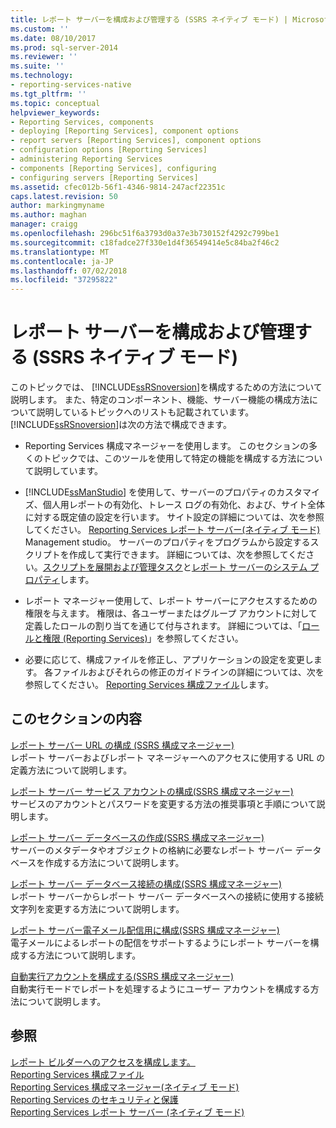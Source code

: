 ```yaml
---
title: レポート サーバーを構成および管理する (SSRS ネイティブ モード) | Microsoft Docs
ms.custom: ''
ms.date: 08/10/2017
ms.prod: sql-server-2014
ms.reviewer: ''
ms.suite: ''
ms.technology:
- reporting-services-native
ms.tgt_pltfrm: ''
ms.topic: conceptual
helpviewer_keywords:
- Reporting Services, components
- deploying [Reporting Services], component options
- report servers [Reporting Services], component options
- configuration options [Reporting Services]
- administering Reporting Services
- components [Reporting Services], configuring
- configuring servers [Reporting Services]
ms.assetid: cfec012b-56f1-4346-9814-247acf22351c
caps.latest.revision: 50
author: markingmyname
ms.author: maghan
manager: craigg
ms.openlocfilehash: 296bc51f6a3793d0a37e3b730152f4292c799be1
ms.sourcegitcommit: c18fadce27f330e1d4f36549414e5c84ba2f46c2
ms.translationtype: MT
ms.contentlocale: ja-JP
ms.lasthandoff: 07/02/2018
ms.locfileid: "37295822"
---
```

# <a name="configure-and-administer-a-report-server-ssrs-native-mode"></a>レポート サーバーを構成および管理する (SSRS ネイティブ モード)
  このトピックでは、 [!INCLUDE[ssRSnoversion](../../includes/ssrsnoversion-md.md)]を構成するための方法について説明します。 また、特定のコンポーネント、機能、サーバー機能の構成方法について説明しているトピックへのリストも記載されています。 [!INCLUDE[ssRSnoversion](../../includes/ssrsnoversion-md.md)]は次の方法で構成できます。  
  
-   Reporting Services 構成マネージャーを使用します。 このセクションの多くのトピックでは、このツールを使用して特定の機能を構成する方法について説明しています。  
  
-   [!INCLUDE[ssManStudio](../../includes/ssmanstudio-md.md)] を使用して、サーバーのプロパティのカスタマイズ、個人用レポートの有効化、トレース ログの有効化、および、サイト全体に対する既定値の設定を行います。 サイト設定の詳細については、次を参照してください。 [Reporting Services レポート サーバー&#40;ネイティブ モード&#41;](reporting-services-report-server-native-mode.md) Management studio。 サーバーのプロパティをプログラムから設定するスクリプトを作成して実行できます。 詳細については、次を参照してください。[スクリプトを展開および管理タスク](../tools/script-deployment-and-administrative-tasks.md)と[レポート サーバーのシステム プロパティ](../report-server-web-service/net-framework/reporting-services-properties-report-server-system-properties.md)します。  
  
-   レポート マネージャー使用して、レポート サーバーにアクセスするための権限を与えます。 権限は、各ユーザーまたはグループ アカウントに対して定義したロールの割り当てを通じて付与されます。 詳細については、「[ロールと権限 (Reporting Services)](../security/roles-and-permissions-reporting-services.md)」を参照してください。  
  
-   必要に応じて、構成ファイルを修正し、アプリケーションの設定を変更します。 各ファイルおよびそれらの修正のガイドラインの詳細については、次を参照してください。 [Reporting Services 構成ファイル](reporting-services-configuration-files.md)します。  
  
## <a name="in-this-section"></a>このセクションの内容  
 [レポート サーバー URL の構成 &#40;SSRS 構成マネージャー&#41;](../install-windows/configure-report-server-urls-ssrs-configuration-manager.md)  
 レポート サーバーおよびレポート マネージャーへのアクセスに使用する URL の定義方法について説明します。  
  
 [レポート サーバー サービス アカウントの構成&#40;SSRS 構成マネージャー&#41;](../install-windows/configure-the-report-server-service-account-ssrs-configuration-manager.md)  
 サービスのアカウントとパスワードを変更する方法の推奨事項と手順について説明します。  
  
 [レポート サーバー データベースの作成&#40;SSRS 構成マネージャー&#41;](../../sql-server/install/create-a-report-server-database-ssrs-configuration-manager.md)  
 サーバーのメタデータやオブジェクトの格納に必要なレポート サーバー データベースを作成する方法について説明します。  
  
 [レポート サーバー データベース接続の構成&#40;SSRS 構成マネージャー&#41;](../../sql-server/install/configure-a-report-server-database-connection-ssrs-configuration-manager.md)  
 レポート サーバーからレポート サーバー データベースへの接続に使用する接続文字列を変更する方法について説明します。  
  
 [レポート サーバー電子メール配信用に構成&#40;SSRS 構成マネージャー&#41;](../../sql-server/install/configure-a-report-server-for-e-mail-delivery-ssrs-configuration-manager.md)  
 電子メールによるレポートの配信をサポートするようにレポート サーバーを構成する方法について説明します。  
  
 [自動実行アカウントを構成する&#40;SSRS 構成マネージャー&#41;](../install-windows/configure-the-unattended-execution-account-ssrs-configuration-manager.md)  
 自動実行モードでレポートを処理するようにユーザー アカウントを構成する方法について説明します。  
  
## <a name="see-also"></a>参照  
 [レポート ビルダーへのアクセスを構成します。](configure-report-builder-access.md)   
 [Reporting Services 構成ファイル](reporting-services-configuration-files.md)   
 [Reporting Services 構成マネージャー&#40;ネイティブ モード&#41;](../../sql-server/install/reporting-services-configuration-manager-native-mode.md)   
 [Reporting Services のセキュリティと保護](../security/reporting-services-security-and-protection.md)   
 [Reporting Services レポート サーバー &#40;ネイティブ モード&#41;](reporting-services-report-server-native-mode.md)  
  
  
